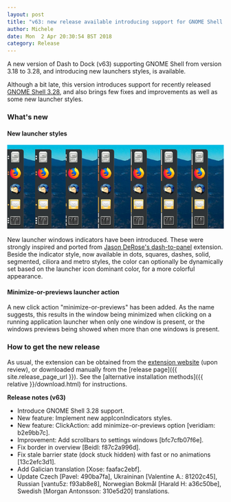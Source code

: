 ```yaml
---
layout: post
title: "v63: new release available introducing support for GNOME Shell 3.28"
author: Michele
date: Mon  2 Apr 20:30:54 BST 2018
category: Release
---
```


A new version of Dash to Dock (v63) supporting GNOME Shell from version 3.18 to 3.28, and introducing new launchers styles, is available.

<!--more-->

Although a bit late, this version introduces support for recently released [GNOME Shell 3.28](https://help.gnome.org/misc/release-notes/3.28/), and also brings few fixes and improvements as well as some new launcher styles.

### What's new

#### New launcher styles

<a href="/media/v63-new-launchers-styles.jpg"><img
src="/media/v63-new-launchers-styles.jpg" alt="New launcher styles" class="center"></a>

New launcher windows indicators have been introduced. These were strongly inspired and ported from [Jason DeRose's dash-to-panel](https://github.com/jderose9/dash-to-panel) extension. Beside the indicator style, now available in dots, squares, dashes, solid, segmented, ciliora and metro styles, the color can optionally be dynamically set based on the launcher icon dominant color, for a more colorful appearance.

#### Minimize-or-previews launcher action
A new click action "minimize-or-previews" has been added. As the name suggests, this results in the window being minimized when clicking on a running application launcher when only one window is present, or the windows previews being  showed when more than one windows is present.

### How to get the new release

As usual, the extension can be obtained from the [extension website](https://extensions.gnome.org/extension/307/dash-to-dock/) (upon review), or downloaded manually from the [release page]({{ site.release_page_url }}). See the [alternative installation methods]({{ relative }}/download.html) for instructions.

**Release notes (v63)**
* Introduce GNOME Shell 3.28 support.
* New feature: Implement new appIconIndicators styles.
* New feature: ClickAction: add minimize-or-previews option [veridiam: b2e9bb7c].
* Improvement: Add scrollbars to settings windows [bfc7cfb07f6e].
* Fix border in overview [Beidl: f87c2a996d].
* Fix stale barrier state (dock stuck hidden) with fast or no animations [13c2efc3d1].
* Add Galician translation [Xose: faafac2ebf].
* Update Czech [Pavel: 490ba7fa], Ukraininan [Valentine A.: 81202c45], Russian [vantu5z: f93ab8e8], Norwegian Bokmål [Harald H: a36c50be], Swedish [Morgan Antonsson: 310e5d20] translations.